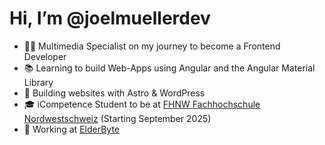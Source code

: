# Hi, I’m @joelmuellerdev

- 👨‍💻 Multimedia Specialist on my journey to become a Frontend Developer
- 📚 Learning to build Web-Apps using Angular and the Angular Material Library
- 🚀 Building websites with Astro & WordPress
- 🎓 iCompetence Student to be at [FHNW Fachhochschule Nordwestschweiz](https://www.fhnw.ch/) (Starting September 2025)
- 🦉 Working at [ElderByte](https://elderbyte.com/)
